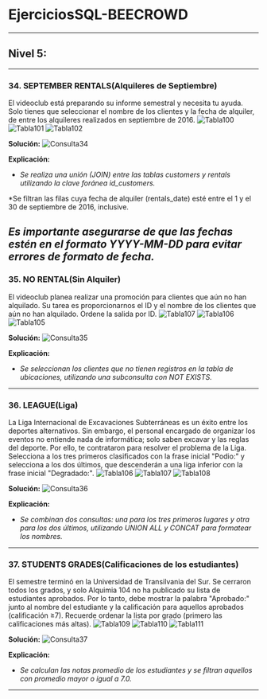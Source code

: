 # EjerciciosSQL-BEECROWD 
--- 
## Nivel 5: 
--- 

### 34. SEPTEMBER RENTALS(Alquileres de Septiembre) 
El videoclub está preparando su informe semestral y necesita tu ayuda. Solo tienes que seleccionar el nombre de los clientes y la fecha de alquiler, de entre los alquileres realizados en septiembre de 2016.
![Tabla100](imagenes/Tabla100.png) 
![Tabla101](imagenes/Tabla101.png) 
![Tabla102](imagenes/Tabla102.png) 

**Solución:**
![Consulta34](imagenes/Consulta34.png) 

**Explicación:** 
* *Se realiza una unión (JOIN) entre las tablas customers y rentals utilizando la clave foránea id_customers.*

*Se filtran las filas cuya fecha de alquiler (rentals_date) esté entre el 1 y el 30 de septiembre de 2016, inclusive.

*Es importante asegurarse de que las fechas estén en el formato YYYY-MM-DD para evitar errores de formato de fecha.* 
---

### 35. NO RENTAL(Sin Alquiler) 
El videoclub planea realizar una promoción para clientes que aún no han alquilado.
Su tarea es proporcionarnos el ID y el nombre de los clientes que aún no han alquilado. Ordene la salida por ID.
![Tabla107](imagenes/Tabla103.png) 
![Tabla106](imagenes/Tabla104.png) 
![Tabla105](imagenes/Tabla105.png) 

**Solución:**
![Consulta35](imagenes/Consulta35.png) 

**Explicación:** 
* *Se seleccionan los clientes que no tienen registros en la tabla de ubicaciones, utilizando una subconsulta con NOT EXISTS.* 
---


### 36. LEAGUE(Liga) 
La Liga Internacional de Excavaciones Subterráneas es un éxito entre los deportes alternativos. Sin embargo, el personal encargado de organizar los eventos no entiende nada de informática; solo saben excavar y las reglas del deporte. Por ello, te contrataron para resolver el problema de la Liga.
Selecciona a los tres primeros clasificados con la frase inicial "Podio:" y selecciona a los dos últimos, que descenderán a una liga inferior con la frase inicial "Degradado:".
![Tabla106](imagenes/Tabla106.png) 
![Tabla107](imagenes/Tabla107.png) 
![Tabla108](imagenes/Tabla108.png) 

**Solución:**
![Consulta36](imagenes/Consulta36.png) 

**Explicación:** 
* *Se combinan dos consultas: una para los tres primeros lugares y otra para los dos últimos, utilizando UNION ALL y CONCAT para formatear los nombres.* 
---

### 37. STUDENTS GRADES(Calificaciones de los estudiantes) 
El semestre terminó en la Universidad de Transilvania del Sur. Se cerraron todos los grados, y solo Alquimia 104 no ha publicado su lista de estudiantes aprobados.
Por lo tanto, debe mostrar la palabra "Aprobado:" junto al nombre del estudiante y la calificación para aquellos aprobados (calificación ≥7).
Recuerde ordenar la lista por grado (primero las calificaciones más altas).
![Tabla109](imagenes/Tabla109.png) 
![Tabla110](imagenes/Tabla110.png) 
![Tabla111](imagenes/Tabla111.png) 

**Solución:**
![Consulta37](imagenes/Consulta37.png) 

**Explicación:** 
* *Se calculan las notas promedio de los estudiantes y se filtran aquellos con promedio mayor o igual a 7.0.* 
---

